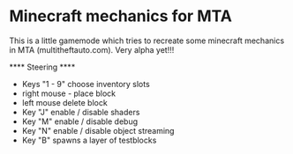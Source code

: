 # Minecraft mechanics for MTA

This is a little gamemode which tries to recreate some minecraft mechanics in MTA (multitheftauto.com).
Very alpha yet!!!

 **** Steering ****
 
 - Keys "1 - 9" choose inventory slots
 - right mouse - place block
 - left mouse delete block
 - Key "J" enable / disable shaders
 - Key "M" enable / disable debug
 - Key "N" enable / disable object streaming
 - Key "B" spawns a layer of testblocks